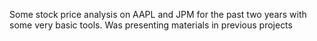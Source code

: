 Some stock price analysis on AAPL and JPM for the past two years with some very basic tools.
Was presenting materials in previous projects
